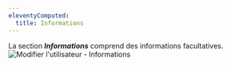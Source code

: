 ```yaml
---
eleventyComputed:
  title: Informations
---
```

La section ***Informations*** comprend des informations facultatives.
![Modifier l'utilisateur - Informations](https://cdnweb.devolutions.net/docs/fr/server/ServerOp7006.png)
